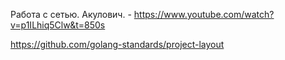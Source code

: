 Работа с сетью. Акулович. - https://www.youtube.com/watch?v=p1ILhiq5Clw&t=850s

https://github.com/golang-standards/project-layout